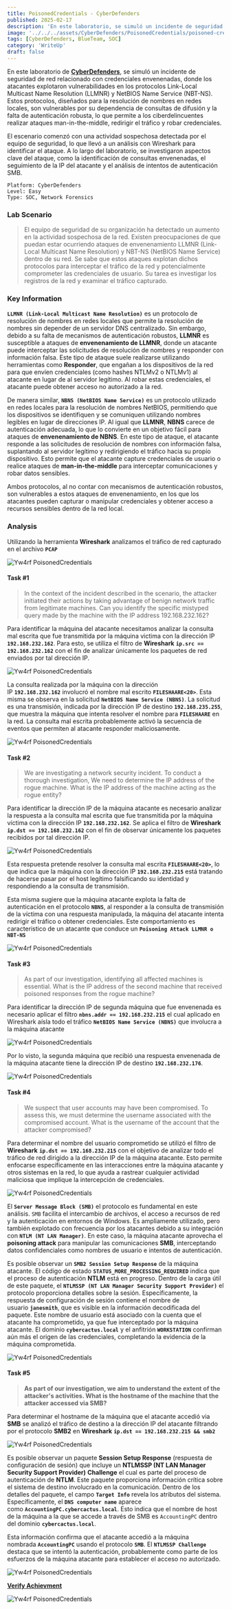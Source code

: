 ```yaml
---
title: PoisonedCredentials - CyberDefenders
published: 2025-02-17
description: 'En este laboratorio, se simuló un incidente de seguridad de red con credenciales envenenadas. Los atacantes explotaron vulnerabilidades en los protocolos LLMNR y NBT-NS. El equipo de seguridad detectó actividad sospechosa y utilizó Wireshark para analizar el ataque. Se investigaron consultas envenenadas, se rastreó la IP del atacante y se analizaron intentos de autenticación SMB.'
image: '../../../assets/CyberDefenders/PoisonedCredentials/poisoned-credentials-banner.png'
tags: [CyberDefenders, BlueTeam, SOC]
category: 'WriteUp'
draft: false 
---
```


En este laboratorio de **[CyberDefenders](https://cyberdefenders.org/blueteam-ctf-challenges/poisonedcredentials/)**, se simuló un incidente de seguridad de red relacionado con credenciales envenenadas, donde los atacantes explotaron vulnerabilidades en los protocolos Link-Local Multicast Name Resolution (LLMNR) y NetBIOS Name Service (NBT-NS). Estos protocolos, diseñados para la resolución de nombres en redes locales, son vulnerables por su dependencia de consultas de difusión y la falta de autenticación robusta, lo que permite a los ciberdelincuentes realizar ataques man-in-the-middle, redirigir el tráfico y robar credenciales.

El escenario comenzó con una actividad sospechosa detectada por el equipo de seguridad, lo que llevó a un análisis con Wireshark para identificar el ataque. A lo largo del laboratorio, se investigaron aspectos clave del ataque, como la identificación de consultas envenenadas, el seguimiento de la IP del atacante y el análisis de intentos de autenticación SMB.

~~~
Platform: CyberDefenders
Level: Easy
Type: SOC, Network Forensics
~~~

### Lab Scenario

> El equipo de seguridad de su organización ha detectado un aumento en la actividad sospechosa de la red. Existen preocupaciones de que puedan estar ocurriendo ataques de envenenamiento LLMNR (Link-Local Multicast Name Resolution) y NBT-NS (NetBIOS Name Service) dentro de su red. Se sabe que estos ataques explotan dichos protocolos para interceptar el tráfico de la red y potencialmente comprometer las credenciales de usuario. Su tarea es investigar los registros de la red y examinar el tráfico capturado.

### Key Information

**`LLMNR (Link-Local Multicast Name Resolution)`** es un protocolo de resolución de nombres en redes locales que permite la resolución de nombres sin depender de un servidor DNS centralizado. Sin embargo, debido a su falta de mecanismos de autenticación robustos, **LLMNR** es susceptible a ataques de **envenenamiento de LLMNR**, donde un atacante puede interceptar las solicitudes de resolución de nombres y responder con información falsa. Este tipo de ataque suele realizarse utilizando herramientas como **Responder**, que engañan a los dispositivos de la red para que envíen credenciales (como hashes NTLMv2 o NTLMv1) al atacante en lugar de al servidor legítimo. Al robar estas credenciales, el atacante puede obtener acceso no autorizado a la red.

De manera similar, **`NBNS (NetBIOS Name Service)`** es un protocolo utilizado en redes locales para la resolución de nombres NetBIOS, permitiendo que los dispositivos se identifiquen y se comuniquen utilizando nombres legibles en lugar de direcciones IP. Al igual que **LLMNR**, **NBNS** carece de autenticación adecuada, lo que lo convierte en un objetivo fácil para ataques de **envenenamiento de NBNS**. En este tipo de ataque, el atacante responde a las solicitudes de resolución de nombres con información falsa, suplantando al servidor legítimo y redirigiendo el tráfico hacia su propio dispositivo. Esto permite que el atacante capture credenciales de usuario o realice ataques de **man-in-the-middle** para interceptar comunicaciones y robar datos sensibles.

Ambos protocolos, al no contar con mecanismos de autenticación robustos, son vulnerables a estos ataques de envenenamiento, en los que los atacantes pueden capturar o manipular credenciales y obtener acceso a recursos sensibles dentro de la red local.

### Analysis

Utilizando la herramienta **Wireshark** analizamos el tráfico de red capturado en el archivo **`PCAP`**

![Yw4rf PoisonedCredentials](../../../assets/CyberDefenders/PoisonedCredentials/poisonedcredentials-1.png)

#### Task #1

> In the context of the incident described in the scenario, the attacker initiated their actions by taking advantage of benign network traffic from legitimate machines. Can you identify the specific mistyped query made by the machine with the IP address 192.168.232.162?

Para identificar la máquina del atacante necesitamos analizar la consulta mal escrita que fue transmitida por la máquina victima con la dirección IP **`192.168.232.162`**. Para esto, se utiliza el filtro de **Wireshark** **`ip.src == 192.168.232.162`** con el fin de analizar únicamente los paquetes de red enviados por tal dirección IP.

![Yw4rf PoisonedCredentials](../../../assets/CyberDefenders/PoisonedCredentials/poisonedcredentials-2.png)

La consulta realizada por la máquina con la dirección IP **`192.168.232.162`** involucró el nombre mal escrito **`FILESHAARE<20>`**. Esta misma se observa en la solicitud **`NetBIOS Name Service (NBNS)`**. La solicitud es una transmisión, indicada por la dirección IP de destino **`192.168.235.255`**, que muestra la máquina que intenta resolver el nombre para **`FILESHAARE`** en la red. La consulta mal escrita probablemente activó la secuencia de eventos que permiten al atacante responder maliciosamente.

![Yw4rf PoisonedCredentials](../../../assets/CyberDefenders/PoisonedCredentials/task-1.png)

#### Task #2

> We are investigating a network security incident. To conduct a thorough investigation, We need to determine the IP address of the rogue machine. What is the IP address of the machine acting as the rogue entity?

Para identificar la dirección IP de la máquina atacante es necesario analizar la respuesta a la consulta mal escrita que fue transmitida por la máquina víctima con la dirección IP **`192.168.232.162`**. Se aplica el filtro de **Wireshark** **`ip.dst == 192.168.232.162`** con el fin de observar únicamente los paquetes recibidos por tal dirección IP.

![Yw4rf PoisonedCredentials](../../../assets/CyberDefenders/PoisonedCredentials/poisonedcredentials-3.png)

Esta respuesta pretende resolver la consulta mal escrita **`FILESHAARE<20>`**, lo que indica que la máquina con la dirección IP **`192.168.232.215`** está tratando de hacerse pasar por el host legítimo falsificando su identidad y respondiendo a la consulta de transmisión. 

Esta misma sugiere que la máquina atacante explota la falta de autenticación en el protocolo **`NBNS`**, al responder a la consulta de transmisión de la víctima con una respuesta manipulada, la máquina del atacante intenta redirigir el tráfico o obtener credenciales. Este comportamiento es caracteristico de un atacante que conduce un **`Poisoning Attack LLMNR o NBT-NS`**

![Yw4rf PoisonedCredentials](../../../assets/CyberDefenders/PoisonedCredentials/task-2.png)

#### Task #3 

> As part of our investigation, identifying all affected machines is essential. What is the IP address of the second machine that received poisoned responses from the rogue machine?

Para identificar la dirección IP de segunda máquina que fue envenenada es necesario aplicar el filtro **`nbns.addr == 192.168.232.215`** el cual aplicado en Wireshark aísla todo el tráfico **`NetBIOS Name Service (NBNS)`** que involucra a la máquina atacante

![Yw4rf PoisonedCredentials](../../../assets/CyberDefenders/PoisonedCredentials/poisonedcredentials-4.png)

Por lo visto, la segunda máquina que recibió una respuesta envenenada de la máquina atacante tiene la dirección IP de destino **`192.168.232.176`**. 

![Yw4rf PoisonedCredentials](../../../assets/CyberDefenders/PoisonedCredentials/task-3.png)

#### Task #4 

> We suspect that user accounts may have been compromised. To assess this, we must determine the username associated with the compromised account. What is the username of the account that the attacker compromised?

Para determinar el nombre del usuario comprometido se utilizó el filtro de **Wireshark** **`ip.dst == 192.168.232.215`** con el objetivo de analizar todo el tráfico de red dirigido a la dirección IP de la máquina atacante. Esto permite enfocarse específicamente en las interacciones entre la máquina atacante y otros sistemas en la red, lo que ayuda a rastrear cualquier actividad maliciosa que implique la intercepción de credenciales.

![Yw4rf PoisonedCredentials](../../../assets/CyberDefenders/PoisonedCredentials/poisonedcredentials-5.png)

El **`Server Message Block (SMB)`** el protocolo es fundamental en este análisis. `SMB` facilita el intercambio de archivos, el acceso a recursos de red y la autenticación en entornos de Windows. Es ampliamente utilizado, pero también explotado con frecuencia por los atacantes debido a su integración con **`NTLM (NT LAN Manager)`**. En este caso, la máquina atacante aprovecha el **poisoning attack** para manipular las comunicaciones **SMB**, interceptando datos confidenciales como nombres de usuario e intentos de autenticación.

 Es posible observar un **`SMB2 Session Setup Response`** de la máquina atacante. El código de estado **`STATUS_MORE_PROCESSING_REQUIRED`** indica que el proceso de autenticación **NTLM** está en progreso. Dentro de la carga útil de este paquete, el **`NTLMSSP (NT LAN Manager Security Support Provider)`** el protocolo proporciona detalles sobre la sesión. Específicamente, la respuesta de configuración de sesión contiene el nombre de usuario **`janesmith`**, que es visible en la información decodificada del paquete. Este nombre de usuario está asociado con la cuenta que el atacante ha comprometido, ya que fue interceptado por la máquina atacante. El dominio **`cybercactus.local`** y el anfitrión **`WORKSTATION`** confirman aún más el origen de las credenciales, completando la evidencia de la máquina comprometida.

![Yw4rf PoisonedCredentials](../../../assets/CyberDefenders/PoisonedCredentials/task-4.png)

#### Task #5 

> **As part of our investigation, we aim to understand the extent of the attacker's activities. What is the hostname of the machine that the attacker accessed via SMB?**

Para determinar el hostname de la máquina que el atacante accedió via **SMB** se analizó el tráfico de destino a la dirección IP del atacante filtrando por el protocolo **SMB2** en **Wireshark** **`ip.dst == 192.168.232.215 && smb2`**

![Yw4rf PoisonedCredentials](../../../assets/CyberDefenders/PoisonedCredentials/poisonedcredentials-6.png)

Es posible observar un paquete **Session Setup Response** (respuesta de configuración de sesión) que incluye un **NTLMSSP (NT LAN Manager Security Support Provider)** **Challenge** el cual es parte del proceso de autenticación de **NTLM**. Este paquete proporciona información crítica sobre el sistema de destino involucrado en la comunicación. Dentro de los detalles del paquete, el campo **`Target Info`** revela los atributos del sistema. Específicamente, el **`DNS computer name`** aparece como **`AccountingPC.cybercactus.local`**. Esto indica que el nombre de host de la máquina a la que se accede a través de SMB es `AccountingPC` dentro del dominio **`cybercactus.local`**.

Esta información confirma que el atacante accedió a la máquina nombrada **`AccountingPC`** usando el protocolo **`SMB`**. El **`NTLMSSP Challenge`** destaca que se intentó la autenticación, probablemente como parte de los esfuerzos de la máquina atacante para establecer el acceso no autorizado.

![Yw4rf PoisonedCredentials](../../../assets/CyberDefenders/PoisonedCredentials/task-5.png)

**[Verify Achievment]()**

![Yw4rf PoisonedCredentials](../../../assets/CyberDefenders/PoisonedCredentials/poisonedcredentials-cyberdefenders.png)

